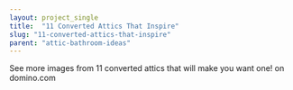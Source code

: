```yaml
---
layout: project_single
title:  "11 Converted Attics That Inspire"
slug: "11-converted-attics-that-inspire"
parent: "attic-bathroom-ideas"
---
```

See more images from 11 converted attics that will make you want one! on domino.com